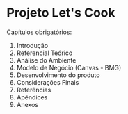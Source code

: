 # Projeto Let's Cook

Capítulos obrigatórios:
 1. Introdução 
 2. Referencial Teórico 
 3. Análise do Ambiente 
 4. Modelo de Negócio (Canvas - BMG) 
 5. Desenvolvimento do produto 
 6. Considerações Finais 
 7. Referências 
 8. Apêndices 
 9. Anexos 

